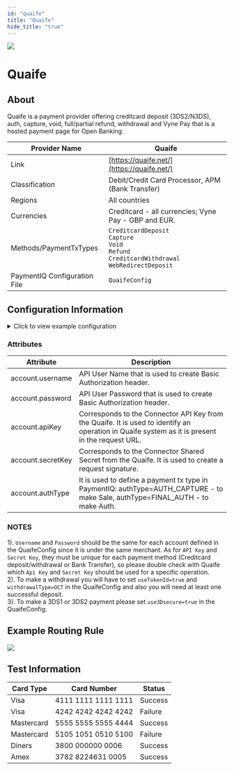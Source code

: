 ```yaml
--- 
id: "quaife" 
title: "Quaife"
hide_title: "true"
---
```

 
![](/img/providers/logos/quaife.png)

# Quaife

## About
Quaife is a payment provider offering creditcard deposit (3DS2/N3DS), auth, capture, void, full/partial refund, withdrawal and Vyne Pay that is a hosted payment page for Open Banking.

| Provider Name                | Quaife                                                                                                        |
|------------------------------|---------------------------------------------------------------------------------------------------------------|
| Link                         | [https://quaife.net/](https://quaife.net/)                                                                    |
| Classification               | Debit/Credit Card Processor, APM (Bank Transfer)                                                              |
| Regions                      | All countries                                                                                                 |
| Currencies                   | Creditcard - all currencies; Vyne Pay - GBP and EUR.                                                          |
| Methods/PaymentTxTypes       | `CreditcardDeposit`<br/>`Capture`<br/>`Void`<br/>`Refund`<br/>`CreditcardWithdrawal`<br/>`WebRedirectDeposit` |
| PaymentIQ Configuration File | `QuaifeConfig`                                                                                                |

## Configuration Information

<details>
<summary>Click to view example configuration</summary>
<br/>

```xml
<com.devcode.paymentiq.integration.quaife.QuaifeConfig>
  <enabled>true</enabled>
  <useViqProxy>true</useViqProxy>
  <accounts>
    <entry>
      <string>DEFAULT</string>
      <account>
        <username>{apiUsername}</username>
        <password>{apiPassword}</password>
        <apiKey>{apiKey}</apiKey>
        <secretKey>{sharedSecret}</secretKey>
        <useTokenId>true</useTokenId>
        <use3Dsecure>false</use3Dsecure>
        <authType>AUTH_CAPTURE</authType><!--AUTH_CAPTURE|FINAL_AUTH-->
        <withdrawalType>OCT</withdrawalType>
        <supportedCurrencies>EUR</supportedCurrencies>
        <language>en</language>
      </account>
    </entry>
    <entry>
      <string>THREEDS</string>
      <account>
        <username>{apiUsername}</username>
        <password>{apiPassword}</password>
        <apiKey>{apiKey3DS}</apiKey>
        <secretKey>{sharedSecret3DS}</secretKey>
        <useTokenId>true</useTokenId>
        <use3Dsecure>true</use3Dsecure>
        <authType>AUTH_CAPTURE</authType><!--AUTH_CAPTURE|FINAL_AUTH-->
        <withdrawalType>OCT</withdrawalType>
        <supportedCurrencies>EUR</supportedCurrencies>
        <language>en</language>
      </account>
    </entry>
    <entry>
      <string>N3DS</string>
      <account>
        <username>{apiUsername}</username>
        <password>{apiPassword}</password>
        <apiKey>{apiKeyN3DS}</apiKey>
        <secretKey>{sharedSecretN3DS}</secretKey>
        <useTokenId>true</useTokenId>
        <use3Dsecure>false</use3Dsecure>
        <authType>FINAL_AUTH</authType><!--AUTH_CAPTURE|FINAL_AUTH-->
        <withdrawalType>OCT</withdrawalType>
        <supportedCurrencies>EUR</supportedCurrencies>
        <language>en</language>
      </account>
    </entry>
    <entry>
      <string>VYNE</string>
      <account>
        <username>{apiUsername}</username>
        <password>{apiPassword}</password>
        <apiKey>{apiKeyVyne}</apiKey>
        <secretKey>{sharedSecretVyne}</secretKey>
        <supportedCurrencies>EUR|GBP</supportedCurrencies>
        <language>en</language>
      </account>
    </entry>
  </accounts>
  <testMode>true</testMode>
  <container>window</container><!--For Vyne Pay 'window' is supported only-->
  <defaultDescriptor>Bambora payment ${ptx.txRefId}</defaultDescriptor>
  <txHistoryDelayHours>0</txHistoryDelayHours><!--Look for successful deposits starting from now-->
</com.devcode.paymentiq.integration.quaife.QuaifeConfig>
```
</details>

### Attributes
| Attribute         | Description                                                                                                                                     |
|-------------------|-------------------------------------------------------------------------------------------------------------------------------------------------|
| account.username  | API User Name that is used to create Basic Authorization header.                                                                                |
| account.password  | API User Password that is used to create Basic Authorization header.                                                                            |
| account.apiKey    | Corresponds to the Connector API Key from the Quaife. It is used to identify an operation in Quaife system as it is present in the request URL. |
| account.secretKey | Corresponds to the Connector Shared Secret from the Quaife. It is used to create a request signature.                                           |
| account.authType  | It is used to define a payment tx type in PaymentIQ: authType=AUTH_CAPTURE - to make Sale, authType=FINAL_AUTH - to make Auth.                  |

### NOTES
1). `Username` and `Password` should be the same for each account defined in the QuaifeConfig since it is under the same merchant. As for `API Key` and `Secret Key`, they must be unique for each payment method (Creditcard deposit/withdrawal or Bank Transfer), so please double check with Quaife which `Api Key` and `Secret Key` should be used for a specific operation. \
2). To make a withdrawal you will have to set `useTokenId=true` and `withdrawalType=OCT` in the QuaifeConfig and also you will need at least one successful deposit. \
3). To make a 3DS1 or 3DS2 payment please set `use3Dsecure=true` in the QuaifeConfig.

## Example Routing Rule
![](/img/providers/routing/quaife.png)

## Test Information

| Card Type  | Card Number         | Status  |
|------------|---------------------|---------|
| Visa       | 4111 1111 1111 1111 | Success |
| Visa       | 4242 4242 4242 4242 | Failure |
| Mastercard | 5555 5555 5555 4444 | Success |
| Mastercard | 5105 1051 0510 5100 | Failure |
| Diners     | 3800 000000 0006    | Success |
| Amex       | 3782 8224631 0005   | Success |
